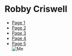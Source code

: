 # Robby Criswell <br>
- [Page 1](Page1.md) <br>
- [Page 2](Page2.md) <br>
- [Page 3](Page3.md) <br>
- [Page 4](Page4.md) <br>
- [Page 5](Page5.md) <br>
![Me](Robby.png)
